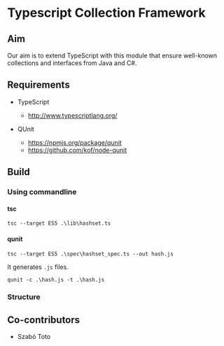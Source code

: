 # Typescript Collection Framework #

## Aim ##

Our aim is to extend TypeScript with this module that ensure well-known collections and interfaces from Java and C#.

## Requirements ##

* TypeScript
	* http://www.typescriptlang.org/

* QUnit
	* https://npmjs.org/package/qunit
	* https://github.com/kof/node-qunit

## Build ##

### Using commandline ###

#### tsc ####

	tsc --target ES5 .\lib\hashset.ts

#### qunit ####

	tsc --target ES5 .\spec\hashset_spec.ts --out hash.js

It generates `.js` files.

	qunit -c .\hash.js -t .\hash.js


### Structure ###



## Co-contributors ##

* Szabó Toto
